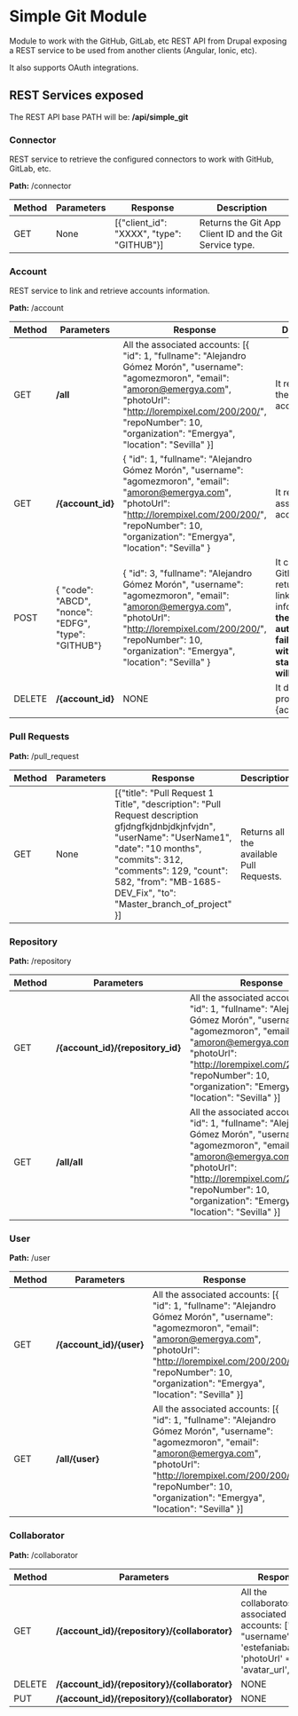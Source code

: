 # Simple Git Module

Module to work with the GitHub, GitLab, etc REST API from Drupal exposing a REST service to be used from another clients (Angular, Ionic, etc).

It also supports OAuth integrations.

## REST Services exposed

The REST API base PATH will be: **/api/simple_git**

### Connector

REST service to retrieve the configured connectors to work with GitHub, GitLab, etc.

**Path:** /connector

| Method  | Parameters | Response | Description |
| ------------- | ------------- | ------------- | ------------- |
| GET  | None  | [{"client_id": "XXXX", "type": "GITHUB"}] | Returns the Git App Client ID and the Git Service type.  |

### Account

REST service to link and retrieve accounts information.

**Path:** /account

| Method  | Parameters | Response | Description |
| ------------- | ------------- | ------------- | ------------- |
| GET  |  **/all** | All the associated accounts:  [{ "id": 1, "fullname": "Alejandro Gómez Morón", "username": "agomezmoron", "email": "amoron@emergya.com", "photoUrl": "http://lorempixel.com/200/200/", "repoNumber": 10, "organization": "Emergya", "location": "Sevilla" }] | It returns all the associated accounts  |
| GET  | **/{account_id}** | { "id": 1, "fullname": "Alejandro Gómez Morón", "username": "agomezmoron", "email": "amoron@emergya.com", "photoUrl": "http://lorempixel.com/200/200/", "repoNumber": 10, "organization": "Emergya", "location": "Sevilla" } | It returns the associated account  |
| POST  | { "code": "ABCD", "nonce": "EDFG", "type": "GITHUB"} | { "id": 3, "fullname": "Alejandro Gómez Morón", "username": "agomezmoron", "email": "amoron@emergya.com", "photoUrl": "http://lorempixel.com/200/200/", "repoNumber": 10, "organization": "Emergya", "location": "Sevilla" } | It connects to GitHub and returns the linked account information.  **If the authentication fails, an error with a 401 status code will be raised.** | 
| DELETE  | **/{account_id}** | NONE | It deletes the provided {account_id}. |

### Pull Requests

**Path:** /pull_request

| Method  | Parameters | Response | Description |
| ------------- | ------------- | ------------- | ------------- |
| GET  | None  | [{"title": "Pull Request 1 Title", "description": "Pull Request description gfjdngfkjdnbjdkjnfvjdn", "userName": "UserName1", "date": "10 months", "commits": 312, "comments": 129, "count": 582, "from": "MB-1685-DEV_Fix", "to": "Master_branch_of_project" }] | Returns all the available Pull Requests.  |

### Repository

**Path:** /repository

| Method  | Parameters | Response | Description |
| ------------- | ------------- | ------------- | ------------- |
| GET  |  **/{account_id}/{repository_id}** | All the associated accounts:  [{ "id": 1, "fullname": "Alejandro Gómez Morón", "username": "agomezmoron", "email": "amoron@emergya.com", "photoUrl": "http://lorempixel.com/200/200/", "repoNumber": 10, "organization": "Emergya", "location": "Sevilla" }] | It returns all the associated accounts  |
| GET  |  **/all/all** | All the associated accounts:  [{ "id": 1, "fullname": "Alejandro Gómez Morón", "username": "agomezmoron", "email": "amoron@emergya.com", "photoUrl": "http://lorempixel.com/200/200/", "repoNumber": 10, "organization": "Emergya", "location": "Sevilla" }] | It returns all the associated accounts  |

### User

**Path:** /user

| Method  | Parameters | Response | Description |
| ------------- | ------------- | ------------- | ------------- |
| GET  |  **/{account_id}/{user}** | All the associated accounts:  [{ "id": 1, "fullname": "Alejandro Gómez Morón", "username": "agomezmoron", "email": "amoron@emergya.com", "photoUrl": "http://lorempixel.com/200/200/", "repoNumber": 10, "organization": "Emergya", "location": "Sevilla" }] | It returns all the associated accounts  |
| GET  |  **/all/{user}** | All the associated accounts:  [{ "id": 1, "fullname": "Alejandro Gómez Morón", "username": "agomezmoron", "email": "amoron@emergya.com", "photoUrl": "http://lorempixel.com/200/200/", "repoNumber": 10, "organization": "Emergya", "location": "Sevilla" }] | It returns all the associated accounts  |


### Collaborator

**Path:** /collaborator

| Method  | Parameters | Response | Description |
| ------------- | ------------- | ------------- | ------------- |
| GET  |  **/{account_id}/{repository}/{collaborator}** | All the collaboratos of associated accounts:  ["id": 1, "username" => 'estefaniabarrera', 'photoUrl' => 'avatar_url',] | It returns all the collaboratorassociated accounts  |
| DELETE  |  **/{account_id}/{repository}/{collaborator}** | NONE  |
| PUT  |  **/{account_id}/{repository}/{collaborator}** | NONE  |
